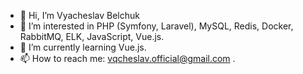 - 👋 Hi, I’m Vyacheslav Belchuk
- 👀 I’m interested in PHP (Symfony, Laravel), MySQL, Redis, Docker, RabbitMQ, ELK, JavaScript, Vue.js. 
- 🌱 I’m currently learning Vue.js.
- 📫 How to reach me: vqcheslav.official@gmail.com .
